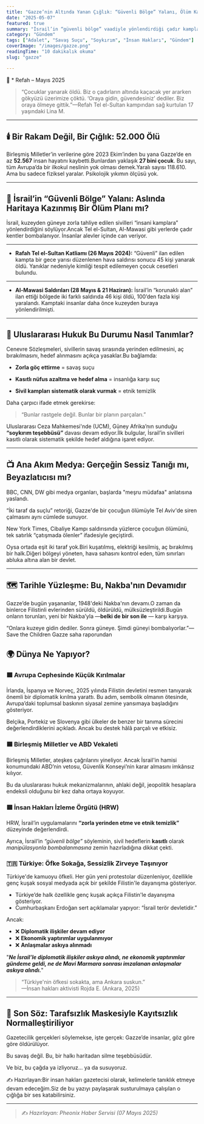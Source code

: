 ```yaml
---
title: "Gazze’nin Altında Yanan Çığlık: “Güvenli Bölge” Yalanı, Ölüm Kampları Gerçeği"
date: "2025-05-07"
featured: true
summary: "İsrail’in “güvenli bölge” vaadiyle yönlendirdiği çadır kamplar bombalandı. Yüzlerce sivil, çocuklar dahil diri diri yanarak can verdi. Uluslararası hukuk uzmanları bu durumu “etnik temizlik” olarak tanımlıyor. Türkiye ve dünya kamuoyundaki öfke büyürken, diplomatik adımlar hâlâ eksik."
category: "Gündem"
tags: ["Adalet", "Savaş Suçu", "Soykırım", "İnsan Hakları", "Gündem"]
coverImage: "/images/gazze.png"
readingTime: "10 dakikalık okuma"
slug: "gazze"

---
```



📍 * Refah – Mayıs 2025

> “Çocuklar yanarak öldü. Biz o çadırların altında kaçacak yer ararken gökyüzü üzerimize çöktü. ‘Oraya gidin, güvendesiniz’ dediler. Biz oraya ölmeye gittik.”—Refah Tel el-Sultan kampından sağ kurtulan 17 yaşındaki Lina M.

---
## 🕯️ Bir Rakam Değil, Bir Çığlık: 52.000 Ölü

Birleşmiş Milletler’in verilerine göre 2023 Ekim’inden bu yana Gazze’de en az **52.567** insan hayatını kaybetti.Bunlardan yaklaşık **27 bini çocuk**. Bu sayı, tüm Avrupa’da bir ilkokul neslinin yok olması demek.Yaralı sayısı 118.610. Ama bu sadece fiziksel yaralar. Psikolojik yıkımın ölçüsü yok.

---

## 🚧 İsrail’in “Güvenli Bölge” Yalanı: Aslında Haritaya Kazınmış Bir Ölüm Planı mı?

İsrail, kuzeyden güneye zorla tahliye edilen sivilleri “insani kamplara” yönlendirdiğini söylüyor.Ancak Tel el-Sultan, Al-Mawasi gibi yerlerde çadır kentler bombalanıyor. İnsanlar alevler içinde can veriyor.

---

- **Rafah Tel el-Sultan Katliamı (26 Mayıs 2024):** 
“Güvenli” ilan edilen kampta bir gece yarısı düzenlenen hava saldırısı sonucu 45 kişi yanarak öldü. Yanıklar nedeniyle kimliği tespit edilemeyen çocuk cesetleri bulundu.

---

- **Al-Mawasi Saldırıları (28 Mayıs & 21 Haziran):** 
İsrail’in “korunaklı alan” ilan ettiği bölgede iki farklı saldırıda 46 kişi öldü, 100’den fazla kişi yaralandı. Kamptaki insanlar daha önce kuzeyden buraya yönlendirilmişti.

---
## 🧠 Uluslararası Hukuk Bu Durumu Nasıl Tanımlar?

Cenevre Sözleşmeleri, sivillerin savaş sırasında yerinden edilmesini, aç bırakılmasını, hedef alınmasını açıkça yasaklar.Bu bağlamda:

- **Zorla göç ettirme** = savaş suçu

- **Kasıtlı nüfus azaltma ve hedef alma** = insanlığa karşı suç

- **Sivil kampları sistematik olarak vurmak** = etnik temizlik

Daha çarpıcı ifade etmek gerekirse:

> “Bunlar rastgele değil. Bunlar bir planın parçaları.”

Uluslararası Ceza Mahkemesi'nde (UCM), Güney Afrika’nın sunduğu **“soykırım teşebbüsü”** davası devam ediyor.İlk bulgular, İsrail’in sivilleri kasıtlı olarak sistematik şekilde hedef aldığına işaret ediyor.

---
## 📺 Ana Akım Medya: Gerçeğin Sessiz Tanığı mı, Beyazlatıcısı mı?

BBC, CNN, DW gibi medya organları, başlarda "meşru müdafaa" anlatısına yaslandı.

“İki taraf da suçlu” retoriği, Gazze'de bir çocuğun ölümüyle Tel Aviv'de siren çalmasını aynı cümlede sunuyor.

New York Times, Cibaliye Kampı saldırısında yüzlerce çocuğun ölümünü, tek satırlık “çatışmada ölenler” ifadesiyle geçiştirdi.

Oysa ortada eşit iki taraf yok.Biri kuşatılmış, elektriği kesilmiş, aç bırakılmış bir halk.Diğeri bölgeyi yöneten, hava sahasını kontrol eden, tüm sınırları abluka altına alan bir devlet.

---
## 🗺️ Tarihle Yüzleşme: Bu, Nakba'nın Devamıdır

Gazze’de bugün yaşananlar, 1948'deki Nakba'nın devamı.O zaman da binlerce Filistinli evlerinden sürüldü, öldürüldü, mülksüzleştirildi.Bugün onların torunları, yeni bir Nakba’yla —**belki de bir son ile** — karşı karşıya.

“Onlara kuzeye gidin dediler. Sonra güneye. Şimdi güneyi bombalıyorlar.”—Save the Children Gazze saha raporundan

## 🌍 Dünya Ne Yapıyor?

### 🟩 Avrupa Cephesinde Küçük Kırılmalar

İrlanda, İspanya ve Norveç, 2025 yılında Filistin devletini resmen tanıyarak önemli bir diplomatik kırılma yarattı. Bu adım, sembolik olmanın ötesinde, Avrupa’daki toplumsal baskının siyasal zemine yansımaya başladığını gösteriyor.

Belçika, Portekiz ve Slovenya gibi ülkeler de benzer bir tanıma sürecini değerlendirdiklerini açıkladı. Ancak bu destek hâlâ parçalı ve etkisiz.

### 🟦 Birleşmiş Milletler ve ABD Vekaleti

Birleşmiş Milletler, ateşkes çağrılarını yineliyor. Ancak İsrail'in hamisi konumundaki ABD’nin vetosu, Güvenlik Konseyi’nin karar almasını imkânsız kılıyor.

Bu da uluslararası hukuk mekanizmalarının, ahlaki değil, jeopolitik hesaplara endeksli olduğunu bir kez daha ortaya koyuyor.

### 🟥 İnsan Hakları İzleme Örgütü (HRW)

HRW, İsrail’in uygulamalarını **“zorla yerinden etme ve etnik temizlik”** düzeyinde değerlendirdi.

Ayrıca, İsrail’in *“güvenli bölge”* söyleminin, sivil hedeflerin **kasıtlı** olarak *manipülasyonla bombalanmasına* zemin hazırladığına dikkat çekti.

### 🇹🇷 Türkiye: Öfke Sokağa, Sessizlik Zirveye Taşınıyor

Türkiye'de kamuoyu öfkeli. Her gün yeni protestolar düzenleniyor, özellikle genç kuşak sosyal medyada açık bir şekilde Filistin'le dayanışma gösteriyor.

- Türkiye’de halk özellikle genç kuşak açıkça Filistin'le dayanışma gösteriyor.  
- Cumhurbaşkanı Erdoğan sert açıklamalar yapıyor: “İsrail terör devletidir.”

Ancak:  
- ❌ **Diplomatik ilişkiler devam ediyor** 
- ❌ **Ekonomik yaptırımlar uygulanmıyor**  
- ❌ **Anlaşmalar askıya alınmadı**

"***Ne İsrail’le diplomatik ilişkiler askıya alındı, ne ekonomik yaptırımlar gündeme geldi, ne de Mavi Marmara sonrası imzalanan anlaşmalar askıya alındı.***"

> “Türkiye'nin öfkesi sokakta, ama Ankara suskun.”  
> —İnsan hakları aktivisti Rojda E. (Ankara, 2025)
---

## 📣 Son Söz: Tarafsızlık Maskesiyle Kayıtsızlık Normalleştiriliyor

Gazetecilik gerçekleri söylemekse, işte gerçek: Gazze’de insanlar, göz göre göre öldürülüyor.

Bu savaş değil. Bu, bir halkı haritadan silme teşebbüsüdür.

Ve biz, bu çağda ya izliyoruz... ya da susuyoruz.

✍️ Hazırlayan:Bir insan hakları gazetecisi olarak, kelimelerle tanıklık etmeye devam edeceğim.Siz de bu yazıyı paylaşarak susturulmaya çalışılan o çığlığa bir ses katabilirsiniz.

---


> ✍️ _Hazırlayan: Pheonix Haber Servisi (07 Mayıs 2025)_